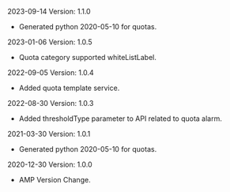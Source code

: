 2023-09-14 Version: 1.1.0
- Generated python 2020-05-10 for quotas.

2023-01-06 Version: 1.0.5
- Quota category supported whiteListLabel.

2022-09-05 Version: 1.0.4
- Added quota template service.

2022-08-30 Version: 1.0.3
- Added thresholdType parameter to API related to quota alarm.

2021-03-30 Version: 1.0.1
- Generated python 2020-05-10 for quotas.

2020-12-30 Version: 1.0.0
- AMP Version Change.

